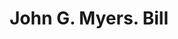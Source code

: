 ---
doi: 10.7916/D8JT12GR
date_other: '1880'
date_other_textual: 1880-1889
form: printed ephemera
genre:
- Invoices
name:
- John G. Myers
object_in_context_url: https://biggert.cul.columbia.edu/items/view/ave_biggert_00831
subject_hierarchical_geographic:
- Albany, New York, United States
subject_name:
- John G. Myers
title: John G. Myers. Bill
sort_title: John G. Myers. Bill
call_number: ave_biggert_00831
coordinates:
- 42.652499999999996,-73.75722222222223
pid: ave_biggert_00831
identifiers: ave_biggert_00831
thumbnail: https://derivativo-1.library.columbia.edu/iiif/2/ldpd:345749/full/!256,256/0/native.jpg
permalink: "/items/ave_biggert_00831/"
layout: iiif-image-page
---